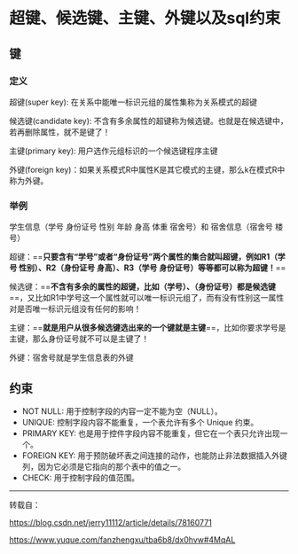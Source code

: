 # 超键、候选键、主键、外键以及sql约束
## 键
### 定义
超键(super key): 在关系中能唯一标识元组的属性集称为关系模式的超键

候选键(candidate key): 不含有多余属性的超键称为候选键。也就是在候选键中，若再删除属性，就不是键了！

主键(primary key): 用户选作元组标识的一个候选键程序主键

外键(foreign key)：如果关系模式R中属性K是其它模式的主键，那么k在模式R中称为外键。

### 举例
学生信息（学号 身份证号 性别 年龄 身高 体重 宿舍号）和 宿舍信息（宿舍号 楼号）

超键：==**只要含有“学号”或者“身份证号”两个属性的集合就叫超键，例如R1（学号 性别）、R2（身份证号 身高）、R3（学号 身份证号）等等都可以称为超键！**==

候选键：==**不含有多余的属性的超键，比如（学号）、（身份证号）都是候选键**==，又比如R1中学号这一个属性就可以唯一标识元组了，而有没有性别这一属性对是否唯一标识元组没有任何的影响！

主键：==**就是用户从很多候选键选出来的一个键就是主键**==，比如你要求学号是主键，那么身份证号就不可以是主键了！

外键：宿舍号就是学生信息表的外键

## 约束
- NOT NULL: 用于控制字段的内容一定不能为空（NULL）。
- UNIQUE: 控制字段内容不能重复，一个表允许有多个 Unique 约束。
- PRIMARY KEY: 也是用于控件字段内容不能重复，但它在一个表只允许出现一个。
- FOREIGN KEY: 用于预防破坏表之间连接的动作，也能防止非法数据插入外键列，因为它必须是它指向的那个表中的值之一。
- CHECK: 用于控制字段的值范围。

---
转载自：

https://blog.csdn.net/jerry11112/article/details/78160771

https://www.yuque.com/fanzhengxu/tba6b8/dx0hvw#4MqAL
